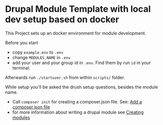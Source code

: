 # Drupal Module Template with local dev setup based on docker

This Project sets up an docker environment for module development.

Before you start

- copy `example.env` to `.env`
- change `MODULES_NAME` in `.env`
- add your user and your group id in `.env`. Find them by run `id` in your terminal.

Afterwards run `./startover.sh` from within `scripts/` folder.

While setup you'll be asked the drush setup questions, besides the module name.


- Call `composer init` for creating a composer.json file. See: [Add a composer.json file](https://www.drupal.org/docs/develop/creating-modules/add-a-composerjson-file)
- for more information about writing a drupal module see [Creating modules](https://www.drupal.org/docs/develop/creating-modules)